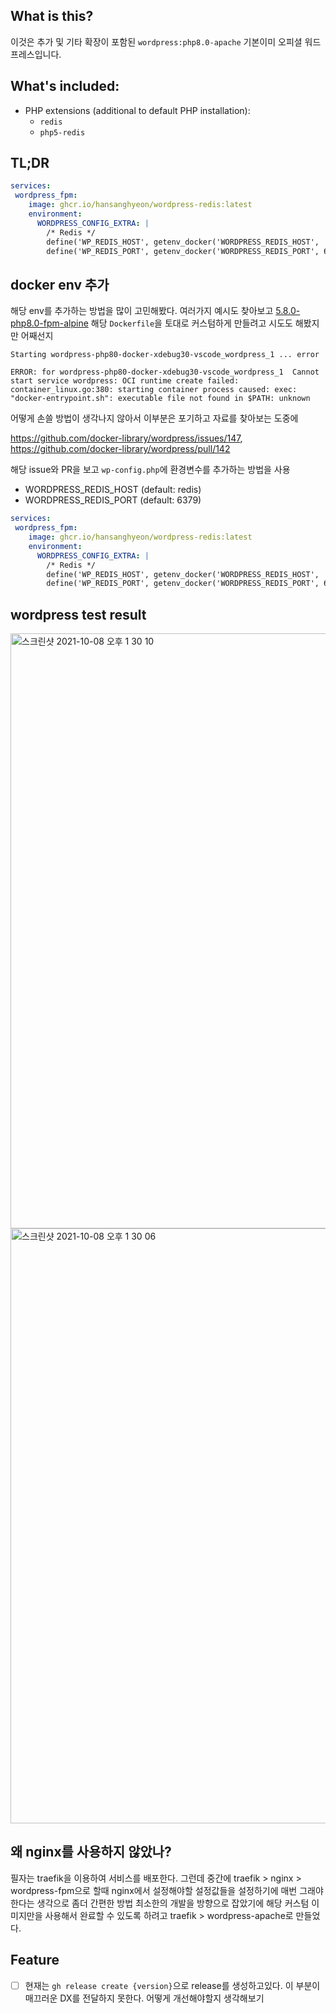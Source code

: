 ## What is this?

이것은 추가 및 기타 확장이 포함된 `wordpress:php8.0-apache` 기본이미 오피셜 워드프레스입니다.

## What's included:

* PHP extensions (additional to default PHP installation):
  * `redis`
  * `php5-redis`

## TL;DR

```yaml
services:
 wordpress_fpm:
    image: ghcr.io/hansanghyeon/wordpress-redis:latest
    environment:
      WORDPRESS_CONFIG_EXTRA: |
        /* Redis */
        define('WP_REDIS_HOST', getenv_docker('WORDPRESS_REDIS_HOST', 'redis'));
        define('WP_REDIS_PORT', getenv_docker('WORDPRESS_REDIS_PORT', 6379));
```
## docker env 추가

해당 env를 추가하는 방법을 많이 고민해봤다. 여러가지 예시도 찾아보고 [5.8.0-php8.0-fpm-alpine](https://github.com/docker-library/wordpress/tree/e98fe75c5a41e2d3f3c4d89f3e6b15e62638147c/latest/php8.0/fpm-alpine) 해당 `Dockerfile`을 토대로 커스텀하게 만들려고 시도도 해봤지만 어째선지

```
Starting wordpress-php80-docker-xdebug30-vscode_wordpress_1 ... error

ERROR: for wordpress-php80-docker-xdebug30-vscode_wordpress_1  Cannot start service wordpress: OCI runtime create failed: container_linux.go:380: starting container process caused: exec: "docker-entrypoint.sh": executable file not found in $PATH: unknown
```

어떻게 손쓸 방법이 생각나지 않아서 이부분은 포기하고 자료를 찾아보는 도중에

https://github.com/docker-library/wordpress/issues/147, https://github.com/docker-library/wordpress/pull/142

해당 issue와 PR을 보고 `wp-config.php`에 환경변수를 추가하는 방법을 사용

- WORDPRESS_REDIS_HOST (default: redis)
- WORDPRESS_REDIS_PORT (default: 6379)

```yaml
services:
 wordpress_fpm:
    image: ghcr.io/hansanghyeon/wordpress-redis:latest
    environment:
      WORDPRESS_CONFIG_EXTRA: |
        /* Redis */
        define('WP_REDIS_HOST', getenv_docker('WORDPRESS_REDIS_HOST', 'redis'));
        define('WP_REDIS_PORT', getenv_docker('WORDPRESS_REDIS_PORT', 6379));
```

## wordpress test result

<img width="952" alt="스크린샷 2021-10-08 오후 1 30 10" src="https://user-images.githubusercontent.com/42893446/136500291-e450d26d-9183-4cfb-9fb5-7fafa51bc0fa.png">
<img width="952" alt="스크린샷 2021-10-08 오후 1 30 06" src="https://user-images.githubusercontent.com/42893446/136500303-aa14c506-e6d8-4905-8db3-1dd92e2ce1cf.png">



## 왜 nginx를 사용하지 않았나?

필자는 traefik을 이용하여 서비스를 배포한다. 그런데 중간에 traefik > nginx > wordpress-fpm으로 할때 nginx에서 설정해야할 설정값들을 설정하기에 매번 그래야한다는 생각으로 좀더 간편한 방법 최소한의 개발을 방향으로 잡았기에 해당 커스텀 이미지만을 사용해서 완료할 수 있도록 하려고 traefik > wordpress-apache로 만들었다.

## Feature

- [ ] 현재는 `gh release create {version}`으로 release를 생성하고있다. 이 부분이 매끄러운 DX를 전달하지 못한다. 어떻게 개선해야할지 생각해보기